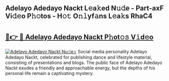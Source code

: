 ## Adelayo Adedayo Nackt L𝚎a𝚔ed N𝚞𝚍e - Part-axF Vi𝚍𝚎o P𝚑𝚘tos - H𝚘𝚝 O𝚗𝚕yf𝚊ns L𝚎a𝚔s RhaC4

# <h2><a href="http://kf57xn.oniu.top/?m=Adelayo+Adedayo+Nackt">🔗👉 🔴 Adelayo Adedayo Nackt P𝚑ot𝚘𝚜 V𝚒d𝚎o</a></h2>

[![Adelayo Adedayo Nackt Nu𝚍e𝚜](https://i.imgur.com/0qMVB7G.gif)](http://kf57xn.oniu.top/?m=Adelayo+Adedayo+Nackt)
Social media personality Adelayo Adedayo Nackt, celebrated for publishing dance and lifestyle material, consisting of presentations and blogs. The public face of Adelayo Adedayo Nackt exudes a friendly and approachable energy, but the depths of his personal life remain a captivating mystery.  
